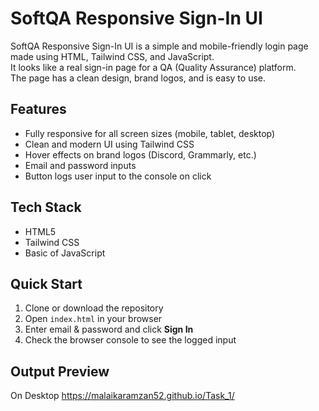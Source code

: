 # SoftQA Responsive Sign-In UI
SoftQA Responsive Sign-In UI is a simple and mobile-friendly login page made using HTML, Tailwind CSS, and JavaScript.  
It looks like a real sign-in page for a QA (Quality Assurance) platform.  
The page has a clean design, brand logos, and is easy to use.

## Features

- Fully responsive for all screen sizes (mobile, tablet, desktop)
- Clean and modern UI using Tailwind CSS
- Hover effects on brand logos (Discord, Grammarly, etc.)
- Email and password inputs
- Button logs user input to the console on click
  
##  Tech Stack

- HTML5
- Tailwind CSS
- Basic of JavaScript


##  Quick Start

1. Clone or download the repository
2. Open `index.html` in your browser
3. Enter email & password and click **Sign In**
4. Check the browser console to see the logged input

##  Output Preview
On Desktop
https://malaikaramzan52.github.io/Task_1/

